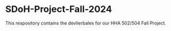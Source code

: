 # SDoH-Project-Fall-2024

This respository contains the devlierbales for our HHA 502/504 Fall Project. 
